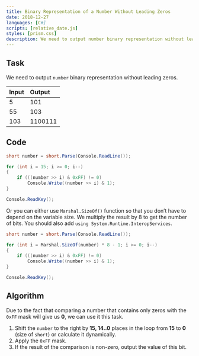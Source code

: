 ```yaml
---
title: Binary Representation of a Number Without Leading Zeros
date: 2018-12-27
languages: [C#]
scripts: [relative_date.js]
styles: [prism.css]
description: We need to output number binary representation without leading zeros.
---
```

 
## Task

We need to output `number` binary representation without leading zeros.

| Input | Output |
| :---- | :----- |
| 5     | 101    |
| 55    | 103    |
| 103   | 1100111|

## Code

```csharp
short number = short.Parse(Console.ReadLine());

for (int i = 15; i >= 0; i--)
{
    if (((number >> i) & 0xFF) != 0)
        Console.Write((number >> i) & 1);
}

Console.ReadKey();
```

Or you can either use `Marshal.SizeOf()` function so that you don’t have to depend on the variable size. We multiply the result by 8 to get the number of bits. You should also add `using System.Runtime.InteropServices`.

```csharp
short number = short.Parse(Console.ReadLine());

for (int i = Marshal.SizeOf(number) * 8 - 1; i >= 0; i--)
{
    if (((number >> i) & 0xFF) != 0)
        Console.Write((number >> i) & 1);
}

Console.ReadKey();
```

## Algorithm

Due to the fact that comparing a number that contains only zeros with the `0xFF` mask will give us **0**, we can use it this task.

1.  Shift the `number` to the right by **15, 14..0** places in the loop from **15** to **0** (size of `short`) or calculate it dynamically.
2.  Apply the `0xFF` mask.
3.  If the result of the comparison is non-zero, output the value of this bit.